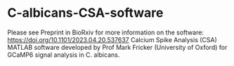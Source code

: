 # C-albicans-CSA-software
Please see Preprint in BioRxiv for more information on the software: https://doi.org/10.1101/2023.04.20.537637
Calcium Spike Analysis (CSA) MATLAB software developed by Prof Mark Fricker (University of Oxford) for GCaMP6 signal analysis in 
C. albicans.
